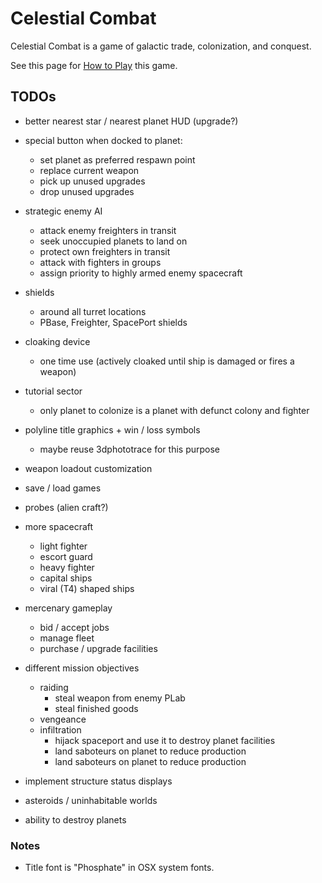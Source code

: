 # Celestial Combat

Celestial Combat is a game of galactic trade, colonization, and conquest. 

See this page for [How to Play](src/how-to-play.md) this game.

## TODOs

- better nearest star / nearest planet HUD (upgrade?)
- special button when docked to planet:
    - set planet as preferred respawn point
    - replace current weapon
    - pick up unused upgrades
    - drop unused upgrades

- strategic enemy AI
    - attack enemy freighters in transit
    - seek unoccupied planets to land on
    - protect own freighters in transit
    - attack with fighters in groups
    - assign priority to highly armed enemy spacecraft

- shields
    - around all turret locations
    - PBase, Freighter, SpacePort shields

- cloaking device
    - one time use (actively cloaked until ship is damaged or fires a weapon)
    
- tutorial sector
    - only planet to colonize is a planet with defunct colony and fighter 

- polyline title graphics + win / loss symbols    
    - maybe reuse 3dphototrace for this purpose 

- weapon loadout customization
- save / load games

- probes (alien craft?)

- more spacecraft
    - light fighter
    - escort guard 
    - heavy fighter
    - capital ships
    - viral (T4) shaped ships

- mercenary gameplay
    - bid / accept jobs
    - manage fleet
    - purchase / upgrade facilities

- different mission objectives
    - raiding
        - steal weapon from enemy PLab
        - steal finished goods
    - vengeance
    - infiltration
        - hijack spaceport and use it to destroy planet facilities
        - land saboteurs on planet to reduce production
        - land saboteurs on planet to reduce production
 
    

- implement structure status displays
- asteroids / uninhabitable worlds
- ability to destroy planets

### Notes
- Title font is "Phosphate" in OSX system fonts.